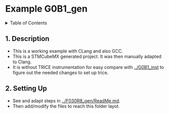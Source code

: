 # Example G0B1_gen

<details><summary>Table of Contents</summary><ol><!-- TABLE OF CONTENTS START -->

<!-- 
Table of Contents Generation:
- Install vsCode extension "Markdown TOC" from dumeng 
- Use Shift-Ctrl-P "markdownTOC:generate" to get the automatic numbering.
- replace "<a id=" with "<a id=" 
-->

<!-- vscode-markdown-toc -->
* 1. [Description](#description)
* 2. [Setting Up](#setting-up)

<!-- vscode-markdown-toc-config
	numbering=true
	autoSave=true
	/vscode-markdown-toc-config -->
<!-- /vscode-markdown-toc -->

<div id="top"></div></ol></details><!-- TABLE OF CONTENTS END -->

##  1. <a id='description'></a>Description

- This is a working example with CLang and also GCC. 
- This is a STMCubeMX generated project. It was then manually adapted to Clang. 
- It is without TRICE instrumentation for easy compare with [../G0B1_inst](../G0B1_inst) to figure out the needed changes to set up trice.

##  2. <a id='setting-up'></a>Setting Up

- See and adapt steps in [../F030R8_gen/ReadMe.md](../F030R8_gen/ReadMe.md).
- Then add/modify the files to reach this folder layot.
